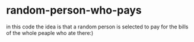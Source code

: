 # random-person-who-pays
in this code the idea is that a random person is selected to pay for the bills of the whole peaple who ate there:)
